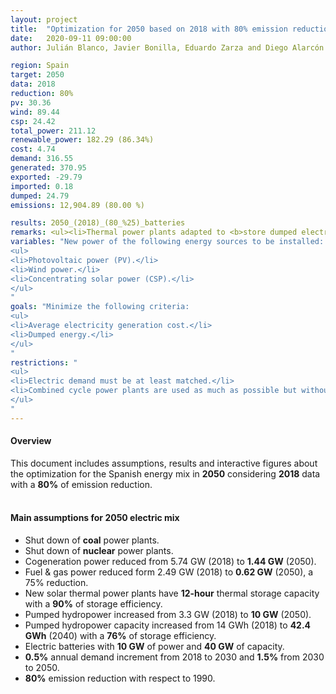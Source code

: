 ```yaml
---
layout: project
title:  "Optimization for 2050 based on 2018 with 80% emission reduction"
date:   2020-09-11 09:00:00
author: Julián Blanco, Javier Bonilla, Eduardo Zarza and Diego Alarcón

region: Spain
target: 2050
data: 2018
reduction: 80%
pv: 30.36
wind: 89.44
csp: 24.42
total_power: 211.12
renewable_power: 182.29 (86.34%)
cost: 4.74
demand: 316.55
generated: 370.95
exported: -29.79
imported: 0.18
dumped: 24.79
emissions: 12,904.89 (80.00 %)

results: 2050_(2018)_(80_%25)_batteries
remarks: <ul><li>Thermal power plants adapted to <b>store dumped electricity</b>.</li></ul>
variables: "New power of the following energy sources to be installed:
<ul>
<li>Photovoltaic power (PV).</li>
<li>Wind power.</li>
<li>Concentrating solar power (CSP).</li>
</ul>
"
goals: "Minimize the following criteria:
<ul>
<li>Average electricity generation cost.</li>
<li>Dumped energy.</li>
</ul>
"
restrictions: "
<ul>
<li>Electric demand must be at least matched.</li>
<li>Combined cycle power plants are used as much as possible but without exceeding the maximum allowed CO<sub>2</sub> emissions.</li>
</ul>
"
---
```

#### Overview
This document includes assumptions, results and interactive figures about the optimization for the Spanish energy mix in **2050** considering **2018** data with a **80%** of emission reduction.
<br>
<br>
#### Main assumptions for 2050 electric mix
- Shut down of **coal** power plants.
- Shut down of **nuclear** power plants.
- Cogeneration power reduced from 5.74 GW (2018) to **1.44 GW** (2050).
- Fuel & gas power reduced form 2.49 GW (2018) to **0.62 GW** (2050), a 75% reduction.
- New solar thermal power plants have **12-hour** thermal storage capacity with a **90%** of storage efficiency.
- Pumped hydropower increased from 3.3 GW (2018) to **10 GW** (2050).
- Pumped hydropower capacity increased from 14 GWh (2018) to **42.4 GWh** (2040) with a **76%** of storage efficiency.
- Electric batteries with **10 GW** of power and **40 GW** of capacity.
- **0.5%** annual demand increment from 2018 to 2030 and **1.5%** from 2030 to 2050.
- **80%** emission reduction with respect to 1990.
<br>
<br>
